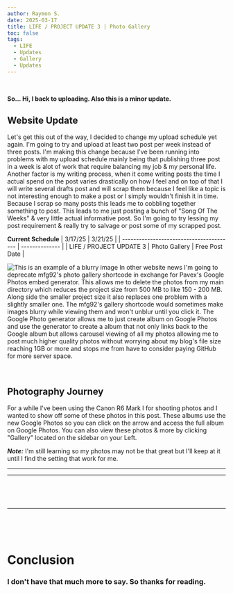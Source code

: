 ```yaml
---
author: Raymon S.
date: 2025-03-17
title: LIFE / PROJECT UPDATE 3 | Photo Gallery
toc: false
tags:
  - LIFE
  - Updates
  - Gallery
  - Updates
---
```


&nbsp; 

**So... Hi, I back to uploading. Also this is a minor update.**



##  Website Update

Let's get this out of the way, I decided to change my upload schedule yet again. I'm going to try and upload at least two post per week instead of three posts. I'm making this change because I've been running into problems with my upload schedule mainly being that publishing three post in a week is alot of work that require balancing my job & my personal life. Another factor is my writing process, when it come writing posts the time I actual spend on the post varies drastically on how I feel and on top of that I will write several drafts post and will scrap them because I feel like a topic is not interesting enough to make a post or I simply wouldn't finish it in time. Because I scrap so many posts this leads me to cobbling together something to post. This leads to me just posting a bunch of "Song Of The Weeks" & very little actual informative post. So I'm going to try lessing my post requirement & really try to salvage or post some of my scrapped post.

**Current Schedule**
| 3/17/25                                  | 3/21/25        |
| ---------------------------------------- | -------------- |
| LIFE / PROJECT UPDATE 3 \| Photo Gallery | Free Post Date |


![This is an example of a blurry image](/2025/372025.png)
In other website news I'm going to deprecate mfg92's photo gallery shortcode in exchange for Pavex's Google Photos embed generator. This allows me to delete the photos from my main directory which reduces the project size from 500 MB to like 150 - 200 MB. Along side the smaller project size it also replaces one problem with a slightly smaller one. The mfg92's gallery shortcode would sometimes make images blurry while viewing them and won't unblur until you click it. The Google Photo generator allows me to just create album on Google Photos and use the generator to create a album that not only links back to the Google album but allows carousel viewing of all my photos allowing me to post much higher quality photos without worrying about my blog's file size reaching 1GB or more and stops me from have to consider paying GitHub for more server space.


&nbsp; 
&nbsp; 


## Photography Journey

 For a while I've been using the Canon R6 Mark I for shooting photos and I wanted to show off some of these photos in this post. These albums use the new Google Photos so you can click on the arrow and access the full album on Google Photos. You can also view these photos & more by clicking "Gallery" located on the sidebar on your Left. 
 
 ***Note:***  I'm still learning so my photos may not be that great but I'll keep at it until I find the setting that work for me.  


---

<script src="https://cdn.jsdelivr.net/npm/publicalbum@latest/embed-ui.min.js" async></script>
<div class="pa-carousel-widget" style="width:100%; height:480px; display:none;"
  data-link="https://photos.app.goo.gl/kdJ31bZ3yAYVHYMy7"
  data-title="Moving Out"
  data-description="41 new items added to shared album">
  <object data="https://lh3.googleusercontent.com/pw/AP1GczPSLqIY7m3dqKtwWoU_eP8PVW2M-XGAlpfsyPiycxfzCZ-N6hZPpmISI3uh5SgZe-jfAxB502xCv-19kf90mnf2OSlsPXATZ2QFrrCRXn5-y4u8Ii2t=w1920-h1080"></object>
  <object data="https://lh3.googleusercontent.com/pw/AP1GczPLKizjQ5OEgqCf-wYM7F6UvhFnc6sWL2qZjxpagIGHH5wMy1LGcD03LN7vJEdjZ7DqQXw4MVA89sIBH_S-GKE38Lk_saNtBhDEDnnDFHZfoD4sS24g=w1920-h1080"></object>
  <object data="https://lh3.googleusercontent.com/pw/AP1GczOQ-z_gQN6EsMrMoAfzWleoqKMt9bsVSR9hwtCQ9m5rQHRnQXd3YWlPsZ36AGgRHI6ryTzwS9eKuuu3396pZ5W8kFJdl5BKp-4Y5buUh12DO7l3DoSA=w1920-h1080"></object>
  <object data="https://lh3.googleusercontent.com/pw/AP1GczMoLErFRCc60UYzv90LRQSR2kq0VoFLGv-ZGKWpoTqgtQm68Of6SvVjpCKvIdnfwlIqahtch76Hlq0uTr52c8f_-TiaHstx1jUXAgRM7Hk7mQa3buE8=w1920-h1080"></object>
  <object data="https://lh3.googleusercontent.com/pw/AP1GczPlpY_e2V0jFABFcUy-p2WMNtHvlgDtigg4SkHQwmG9SjoyyWQMDc8QaeRqEic8LePEHaXapH4AVI_ZyHVt9LCifmheXaL3JlJc_ux7lm6Y0cXRWd0K=w1920-h1080"></object>
  <object data="https://lh3.googleusercontent.com/pw/AP1GczPl3xn5ijJ8nB92gEW1mUqbHG-yhIhWqSW1YsWPt3IzgCzpGTDq9V81zaeyy55YOWZCajLIbEi0xRtNFGT6eLhV84CpIBn0NGFa_piWTw9mSWlS1Uns=w1920-h1080"></object>
  <object data="https://lh3.googleusercontent.com/pw/AP1GczPKzi647Qw7hn4NaOGWRP3nM9AtW-HmYzcIz7fevt7xh-nfXquPIpWnDbQQZYg72hnc7h7Hv9xw7hsOszOMBwwZUJPyI3xGcVVaG4h-1nePvUswwSeb=w1920-h1080"></object>
  <object data="https://lh3.googleusercontent.com/pw/AP1GczO-OEeJC3nEeDNeSVinYLDAvegwpWd-QU3DosuUx7aCFQ168B2BBwNq8wxTCvWflaX_aAYz5G0BJsXhMog7nhQl9aFHJR0WbihngJaWuYhv276p0uSe=w1920-h1080"></object>
  <object data="https://lh3.googleusercontent.com/pw/AP1GczPUJf9PKz38xbI1SRCAkMfJXuhGz5nGm_ZE1nrx54ImUlBtG1ZZ7EHGS1xrqZhJF5p_D7UFt-DToSKYS5Y4-nCI6QJVVK_v0UNWDxk5okEbqldip_Zg=w1920-h1080"></object>
  <object data="https://lh3.googleusercontent.com/pw/AP1GczNi3-Cg3iOlBZ--U6P0c_9rzHlgBUNgJSQ_-2Qauv_OBsMedICLB38sRwkkKMV2SD4ZTW2pil5nrP3Hfr87sHU3SHT8DU1MjAlpnSPGu-ljR4-dezFT=w1920-h1080"></object>
  <object data="https://lh3.googleusercontent.com/pw/AP1GczPPYM9Qp5eLKQ5yIM3b2aSZiXVrxf2KsWwrhzTZL9hkVmyiPygM1aSulyMLJ2aN-1PR7lHI0iANwsI_yhmAzgJqdEnLuS49M4JgjSP2Hl_HjUrF6nl7=w1920-h1080"></object>
  <object data="https://lh3.googleusercontent.com/pw/AP1GczN_H6inU3pM60ZumgOTp5Z-Mbmwp-9J1Ep7F9pVx5WcuAh15PulUpk-JVEEDHexc-dD7Jb9F-DoOGxrQrM0nAI6drmFo1Khz-V0QIXe6H-hJbUeppnh=w1920-h1080"></object>
</div>



---
&nbsp; 
<script src="https://cdn.jsdelivr.net/npm/publicalbum@latest/embed-ui.min.js" async></script>
<div class="pa-carousel-widget" style="width:100%; height:480px; display:none;"
  data-link="https://photos.app.goo.gl/kdJ31bZ3yAYVHYMy7"
  data-title="Some Friends"
  data-description="41 new items added to shared album">
  <object data="https://lh3.googleusercontent.com/pw/AP1GczPgI_0bDpERyhxqfYm02H0so-_2DdI8XC7OxEMN4YJ78zfaudqdXhVj9fH2Ewg_JKfY89cErE2-EqAWEqILuFrJhSkO0vIYxeyi34f13FKKJkJ8oX_P=w1920-h1080"></object>
  <object data="https://lh3.googleusercontent.com/pw/AP1GczPeR4FBw4P5Lv8r6xibj6ea2plkWj34eeCLDKTdC4AZaLHySR7nofMbSNm_gSJssF_TTguTJJ3m4WYYi_eu5BDlJUK_VYi6qHyoJO1CIkI93PIzO6mu=w1920-h1080"></object>

  <object data="https://lh3.googleusercontent.com/pw/AP1GczMpKgTAtxc8uT5f-OChWsAMu6cWnWZF95Gy80uOhJERSjeMYpi_gk5vIEH0y-x62rvM5QjSofyXu1dP1YTzql7jtE2s8Gae9b0C_xqj4cWb9tDuIcN8=w1920-h1080"></object>

  <object data="https://lh3.googleusercontent.com/pw/AP1GczMWohHNieA9nxJYql1KyY_C921am3e-tOPuFVavSxxxmRaRZf622gcsZFombJO6Jl-1EO3YdjvidDozd3Jf7Zp1arPNn8EI-f559Z-P9rb-n4iNowqw=w1920-h1080"></object>

  <object data="https://lh3.googleusercontent.com/pw/AP1GczNlcY7xrYIqcg9WExJH1bTMaV6Nm65tLKJtg7ERxZd9Rv3yoNR_sXiXkJ3PPfTMs3IiVCpn8jKCW5KiiQ_DeEAfFbUJJHePK8OkGdwMjTRJ8-uY4pQq=w1920-h1080"></object>

  <object data="https://lh3.googleusercontent.com/pw/AP1GczOYHzBbZC6UuF62RGY9JDyhUMtp8NCWcn0eJHeaSsXXkTZF6u_Mxm-9UwjQpeXUjJvtf2XbQKjpLoS3Id17st92JY4EgRtgt9Z8YhaXRUpOBRpKqTES=w1920-h1080"></object>

  <object data="https://lh3.googleusercontent.com/pw/AP1GczPTJejRTV11zY0bOJXpRv2Dv8_5L4mJgFC6QL1bu9OKSgjbWlh9o3JqfaYvfBVRvwPU_oGrl863Gn8FOmFAanv3cKe1x-GxaajUDUt7cpaRHwiD5l0g=w1920-h1080"></object>

  <object data="https://lh3.googleusercontent.com/pw/AP1GczNi41668beJUyxFQkThSxrY1F1iSPjxfK3-mXHlpmW0l0EDGd6WUsZQx8djUAKSgClaxVrM1A1u04MHm2Em0LeOUm1UHU9K69MARghmMapR6iaZDE2B=w1920-h1080"></object>

  <object data="https://lh3.googleusercontent.com/pw/AP1GczO0NqYpUsHN4HT2DsIqC7dCXhckmnfCq8hJkJafIwIejmzC-M2sNZ6LB6JrC-9bNiFYy0ZFMBBIOtzqgx2oTGtqyR5pc1hZRuf2FoW2faHqYEX1dkm4=w1920-h1080"></object>

  <object data="https://lh3.googleusercontent.com/pw/AP1GczMk4GurZDudW3z8ea--fjtQ6QhCaaEqPOMXge9ii47AbGFoNDKV4QfibUFQ5BJTkUrh5i8LWLhI4aDJ1yhJF8bi5k8dfjetCTG0He80rrwOwvDOzywY=w1920-h1080"></object>

</div>
&nbsp; 

---
&nbsp; 
<script src="https://cdn.jsdelivr.net/npm/publicalbum@latest/embed-ui.min.js" async></script>
<div class="pa-carousel-widget" style="width:100%; height:480px; display:none;"
  data-link="https://photos.app.goo.gl/kdJ31bZ3yAYVHYMy7"
  data-title="The Cats"
  data-description="41 new items added to shared album">
  <object data="https://lh3.googleusercontent.com/pw/AP1GczOlb5QIKefUeNEaHNHfnCNeM6xw0c8sO-xIh-Eepk_398VUMndva9ADnaOAPFVlV_v4wxIaLW78nUSwAkrBZ7Wh4jxMaWuNKuL7ZLRLEK5ZxFCaUs21=w1920-h1080"></object>

  <object data="https://lh3.googleusercontent.com/pw/AP1GczMauepKB0p7_4pIdnWblbuF58uC9ZTqg1FQ9pf7sDfba-dz2s_ZaT4k0i0gNJiqgE-N28rn5s45hY1uVzouJi7yOnEQW7db1G9DEYij-aDaja6qRk-n=w1920-h1080"></object>

  <object data="https://lh3.googleusercontent.com/pw/AP1GczNfymF-7dg2YFarq7YzslrRGiJlkBqTxZDufMpR2e4QFj3vuYTvHTiHD7yqt1xw8nfMHr0UqLtWNbp1RO-jw3mjRFVeI32E_pgItUfaNiJTgetv-91J=w1920-h1080"></object>

  <object data="https://lh3.googleusercontent.com/pw/AP1GczO_8oHCUcdmn8eZGJOIddVjtaH6gE5ppiBtdFoCHReMwP8V_JwyveD6bSqrclaExZTSOEstgkxoRcHWs5z1U3_ZN90F-5TVchT1u-W1OiXbE6iMO5Zi=w1920-h1080"></object>

  <object data="https://lh3.googleusercontent.com/pw/AP1GczPBrtFdxhPPsW9PBJP-RpWGA-oB6fwuUUJJ91lNGCz1KC5J5AevBTvkJfTluqeLSY84jhlRKGPfGPzdm_SJJXswh90jR7PIaF4mldt_f_5QJR6QDEiX=w1920-h1080"></object>

  <object data="https://lh3.googleusercontent.com/pw/AP1GczOKt_l_bzNScqp3jpTkJt0tu3A_g6rkKvkGhNvLrnTkfo1xzpleC4T8oe5_0tOMwopdfIzmuGUC5oi4M9k4mZMblr0Qk1H_9xRUiZN9wNVvgHv8o8_y=w1920-h1080"></object>

  <object data="https://lh3.googleusercontent.com/pw/AP1GczP2ZIqlqmIIQVUnbjQkTChuFhs7Tt-4iiGpp5HYyvFTyR20OC4CcyGIoKaXIgEn2G-86UQGqMR3sQojbhPYqUFw7ey7dz4BBkv9gDfG-fxNKpuFjNuz=w1920-h1080"></object>

  <object data="https://lh3.googleusercontent.com/pw/AP1GczPLehuSnSXDICEjZqYuBbdzwsL-mHgcsdlu6S0AtH6RuXPOvJU-Jvx-YEIPaDU0tt3PPkOPhEzFFVAGK5fE0z2ZocqLy3fxo0rUBlR5aAuXSXxa1mZ3=w1920-h1080"></object>

  <object data="https://lh3.googleusercontent.com/pw/AP1GczPmdQziQZIk5LKwg00jOXOa0WxHYPzvnhoqH3f7eykaWxQKl3rrobJ2QsLREcmBRCQrDupJwkUsy2zyMYaU9vKxcINwONOkenMJI3QswBlc9r1hUmQO=w1920-h1080"></object>

  <object data="https://lh3.googleusercontent.com/pw/AP1GczPva2VUe-aHZN5g_2cSYBljgTWob2ERXua_FlqAlCKv3KI-uQ39eIlvNA8W8tLiShUeoprNVMG_1akUoD5wW-9H8s7ydtrdpnXlg7Oyi52HkTAHTSsc=w1920-h1080"></object>

  <object data="https://lh3.googleusercontent.com/pw/AP1GczP9nOtDqaJhMc98SGoUg8JNO7H2SLBL7zt6oRrOFkvu4XsjvE6sPMp5_ni6Umh3GFiUeq8dteJNZD2bPYZVl0fiaW-wUCbIgg_CknuKJGcH9shCiViB=w1920-h1080"></object>

  <object data="https://lh3.googleusercontent.com/pw/AP1GczOhRRJqf2SpkNcXHnUEpkX00De5dhDSLW7FKBzvtTDsPEQNetDLRpZpOtOvFCcvCFu2oKYBef03xYe8hPPUbvqcc4RhY56pA1xuIjwc7-UH-YolzEEl=w1920-h1080"></object>

  <object data="https://lh3.googleusercontent.com/pw/AP1GczNU3ziKCIvNc_1ayYZocxb-An5mJKz9z829-jW7UVKMWAIGlFSRq3b5vibYtv8onxPRrLcxR00mIVD8YUkwtX4naEAgO3ry3Sgd-E-XvFkvhuiJXjHz=w1920-h1080"></object>

  <object data="https://lh3.googleusercontent.com/pw/AP1GczN7Ws5eT-CLJPKNSuk7ALMecY54PsjZlbE4noQets_mornX8H9f9lo3CVQ7DDsGmMkOSuXkia3M2Gni0aOpLaMShi5tzFeCDZCOOmyl6N6YtLsuGjfc=w1920-h1080"></object>

  <object data="https://lh3.googleusercontent.com/pw/AP1GczMJ0dvoAJKSaAN1jvsVvEFnBGQsVsdUuzQb1sWFGE7iVGpkNpaoeiPr3zCRHQZGf8G91Mw9aGuIQds6VnfWQA8Z-7WvS1RcascTePR9X7ge168WsK6y=w1920-h1080"></object>

  <object data="https://lh3.googleusercontent.com/pw/AP1GczMuKqCt0018xZpUKuuMj4h4rHaxzynGVs9jkqKtLon5ac-LuQHoobmZv4fvtY5TJq8W_R1vsB0_6ryyEQCJmS-xWGdyOXcelP-oVokFAHQXN4n7GS1S=w1920-h1080"></object>

</div>
&nbsp; 


# Conclusion

### I don't have that much more to say. So thanks for reading.
